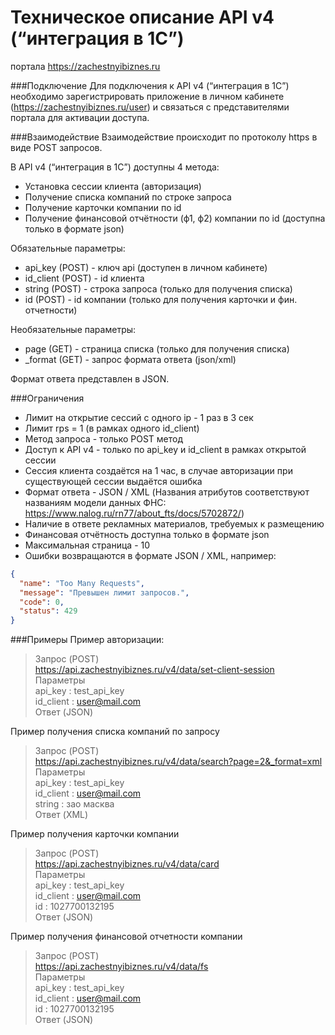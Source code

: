 Техническое описание
API v4 (“интеграция в 1С”)
=====================================================
портала https://zachestnyibiznes.ru

###Подключение
Для подключения к API v4 (“интеграция в 1С”) необходимо зарегистрировать приложение в личном кабинете (https://zachestnyibiznes.ru/user) и связаться с представителями портала для активации доступа.

###Взаимодействие
Взаимодействие происходит по протоколу https в виде POST запросов.

В API v4 (“интеграция в 1С”) доступны 4 метода:
* Установка сессии клиента (авторизация)
* Получение списка компаний по строке запроса
* Получение карточки компании по id
* Получение финансовой отчётности (ф1, ф2) компании по id (доступна только в формате json)

Обязательные параметры:
* api_key (POST) - ключ api (доступен в личном кабинете)
* id_client (POST) - id клиента
* string (POST) - строка запроса (только для получения списка)
* id (POST) - id компании (только для получения карточки и фин. отчетности)

Необязательные параметры:
* page (GET) - страница списка (только для получения списка)
* \_format (GET) - запрос формата ответа (json/xml)

Формат ответа представлен в JSON.

###Ограничения
* Лимит на открытие сессий с одного ip - 1 раз в 3 сек
* Лимит rps = 1 (в рамках одного id_client)
* Метод запроса - только POST метод
* Доступ к API v4 - только по api_key и id_client в рамках открытой сессии
* Сессия клиента создаётся на 1 час, в случае авторизации при существующей сессии выдаётся ошибка
* Формат ответа - JSON / XML (Названия атрибутов соответствуют названиям модели данных ФНС: https://www.nalog.ru/rn77/about_fts/docs/5702872/)
* Наличие в ответе рекламных материалов, требуемых к размещению
* Финансовая отчётность доступна только в формате json
* Максимальная страница - 10
* Ошибки возвращаются в формате JSON / XML, например:

```json
{
  "name": "Too Many Requests",
  "message": "Превышен лимит запросов.",
  "code": 0,
  "status": 429
}
```

###Примеры
Пример авторизации:
> Запрос (POST)  
> https://api.zachestnyibiznes.ru/v4/data/set-client-session  
> Параметры  
> 	api_key 	: test_api_key  
> 	id_client 	: user@mail.com  
> Ответ (JSON)

Пример получения списка компаний по запросу
> Запрос (POST)  
> https://api.zachestnyibiznes.ru/v4/data/search?page=2&_format=xml  
> Параметры  
> api_key : test_api_key  
> id_client : user@mail.com  
> string : зао масква  
> Ответ (XML)  

Пример получения карточки компании
> Запрос (POST)  
> https://api.zachestnyibiznes.ru/v4/data/card  
> Параметры  
> api_key : test_api_key  
> id_client : user@mail.com  
> id : 1027700132195  
> Ответ (JSON)  

Пример получения финансовой отчетности компании
> Запрос (POST)  
> https://api.zachestnyibiznes.ru/v4/data/fs  
> Параметры  
> api_key : test_api_key  
> id_client : user@mail.com  
> id : 1027700132195  
> Ответ (JSON)  
